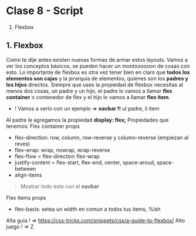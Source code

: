 # Clase 8 - Script

1. Flexbox

## 1. Flexbox
Como te dije antes existen nuevas formas de armar estos layouts. Vamos a ver los conceptos básicos, se pueden hacer un montoooooon de cosas con esto.
Lo importante de flexbox es otra vez tener bien en claro que **todos los elementos son cajas** y la jerarquia de elementos, quienes son los **padres y los hijos** directos.
Siempre que uses la propiedad de flexbox necesitas al menos dos cosas, un padre y un hijo, el padre lo vamos a llamar **flex container** o contenedor de flex y el hijo lo vamos a llamar **flex item**.

* ! Vamos a verlo con un ejemplo => **navbar !!** ul padre, li item

Al padre le agregamos la propiedad **display: flex;**
Propiedades que tenemos:
Flex container props
* flex-direction: row, column, row-reverse y column-reverse (empiezan al reves)
* flex-wrap: wrap, nowrap, wrap-reverse
* flex-flow = flex-direction flex-wrap
* justify-content = flex-start, flex-end, center, space-aroud, space-between
* align-items
> Mostrar todo esto con el **navbar**

Flex items props
* flex-basis: setea un width en comun a todos tus items, %ish

Alta guia ! => https://css-tricks.com/snippets/css/a-guide-to-flexbox/
Alto juego ! => Z